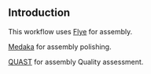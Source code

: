 ## Introduction

This workflow uses [Flye](https://github.com/fenderglass/Flye) for assembly.

[Medaka](https://github.com/nanoporetech/medaka) for assembly polishing.

[QUAST](https://quast.sourceforge.net/quast.html) for assembly Quality assessment.
